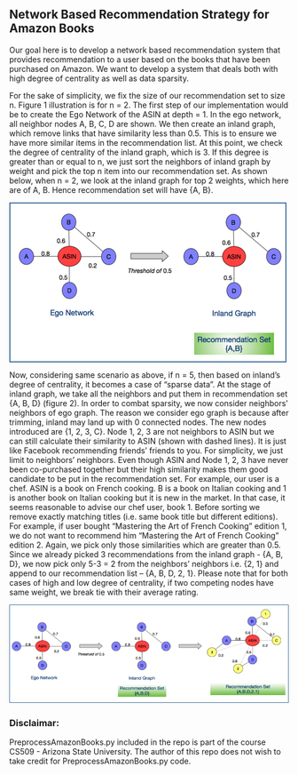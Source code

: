 ## Network Based Recommendation Strategy for Amazon Books

Our goal here is to develop a network based recommendation system that provides recommendation to a user based on the books that have been purchased on Amazon. We want to develop a system that deals both with high degree of centrality as well as data sparsity.

For the sake of simplicity, we fix the size of our recommendation set to size n. Figure 1 illustration is for n = 2. The first step of our implementation would be to create the Ego Network of the ASIN at depth = 1. In the ego network, all neighbor nodes A, B, C, D are shown. We then create an inland graph, which remove links that have similarity less than 0.5. This is to ensure we have more similar items in the recommendation list. At this point, we check the degree of centrality of the inland graph, which is 3. If this degree is greater than or equal to n, we just sort the neighbors of inland graph by weight and pick the top n item into our recommendation set. As shown below, when n = 2, we look at the inland graph for top 2 weights, which here are of A, B. Hence recommendation set will have {A, B}. 

<img src="/assets/Picture1.png" 
align="middle"/>

Now, considering same scenario as above, if n = 5, then based on inland’s degree of centrality, it becomes a case of “sparse data”. At the stage of inland graph, we take all the neighbors and put them in recommendation set {A, B, D} (figure 2). In order to combat sparsity, we now consider neighbors’ neighbors of ego graph. The reason we consider ego graph is because after trimming, inland may land up with 0 connected nodes. The new nodes introduced are {1, 2, 3, C}. Node 1, 2, 3 are not neighbors to ASIN but we can still calculate their similarity to ASIN (shown with dashed lines). It is just like Facebook recommending friends’ friends to you. For simplicity, we just limit to neighbors’ neighbors. Even though ASIN and Node 1, 2, 3 have never been co-purchased together but their high similarity makes them good candidate to be put in the recommendation set. For example, our user is a chef. ASIN is a book on French cooking. B is a book on Italian cooking and 1 is another book on Italian cooking but it is new in the market. In that case, it seems reasonable to advise our chef user, book 1. Before sorting we remove exactly matching titles (i.e. same book title but different editions). For example, if user bought “Mastering the Art of French Cooking” edition 1, we do not want to recommend him “Mastering the Art of French Cooking” edition 2. Again, we pick only those similarities which are greater than 0.5. Since we already picked 3 recommendations from the inland graph - {A, B, D}, we now pick only 5-3 = 2 from the neighbors’ neighbors i.e. {2, 1} and append to our recommendation list – {A, B, D, 2, 1}. Please note that for both cases of high and low degree of centrality, if two competing nodes have same weight, we break tie with their average rating.

<img src="/assets/Picture2.png" 
class="center"/>

### Disclaimar:
PreprocessAmazonBooks.py included in the repo is part of the course CS509 - Arizona State University. The author of this repo does not wish to take credit for PreprocessAmazonBooks.py code.
